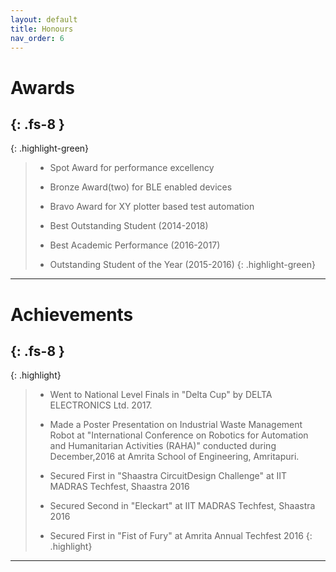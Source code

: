```yaml
---
layout: default
title: Honours
nav_order: 6
---
```


# Awards
{: .fs-8 }
---

{: .highlight-green}
> - Spot Award for performance excellency
>
> - Bronze Award(two) for BLE enabled devices
> 
> - Bravo Award for XY plotter based test automation
> 
> - Best Outstanding Student (2014-2018)
> 
> - Best Academic Performance (2016-2017)
>
> - Outstanding Student of the Year (2015-2016)
{: .highlight-green}

---
# Achievements
{: .fs-8 }
---

{: .highlight}
> - Went to National Level Finals in "Delta Cup" by DELTA ELECTRONICS Ltd. 2017.
>
> - Made a Poster Presentation on Industrial Waste Management Robot at "International Conference on Robotics for Automation and Humanitarian Activities (RAHA)" conducted during December,2016 at Amrita School of Engineering, Amritapuri.
> 
> - Secured First in "Shaastra CircuitDesign Challenge" at IIT MADRAS Techfest, Shaastra 2016
> 
> - Secured Second in "Eleckart" at IIT MADRAS Techfest, Shaastra 2016
>
> - Secured First in "Fist of Fury" at Amrita Annual Techfest 2016
{: .highlight}

---
